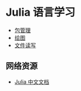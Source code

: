 # Julia 语言学习

- [包管理](doc/包管理.md)
- [绘图](doc/绘图.md)
- [文件读写](src/file.jl)

## 网络资源

- [Julia 中文文档](https://cn.julialang.org/JuliaZH.jl/latest/)
